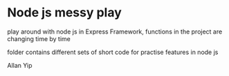 # Node js messy play

play around with node js in Express Framework, functions in the project are changing time by time


folder <lab> contains different sets of short code for practise features in node js

Allan Yip